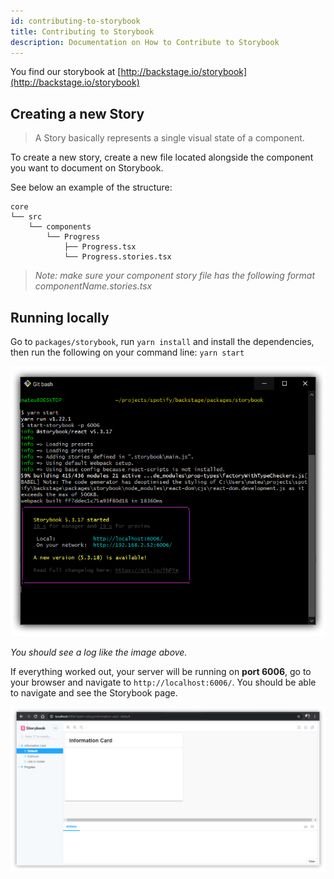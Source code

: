 ```yaml
---
id: contributing-to-storybook
title: Contributing to Storybook
description: Documentation on How to Contribute to Storybook
---
```


You find our storybook at
[http://backstage.io/storybook](http://backstage.io/storybook)

## Creating a new Story

> A Story basically represents a single visual state of a component.

To create a new story, create a new file located alongside the component you
want to document on Storybook.

See below an example of the structure:

```
core
└── src
    └── components
        └── Progress
            ├── Progress.tsx
            └── Progress.stories.tsx
```

> _Note: make sure your component story file has the following format
> componentName.stories.tsx_

## Running locally

Go to `packages/storybook`, run `yarn install` and install the dependencies,
then run the following on your command line: `yarn start`

![](../assets/dls/running-storybook.png)

_You should see a log like the image above._

If everything worked out, your server will be running on **port 6006**, go to
your browser and navigate to `http://localhost:6006/`. You should be able to
navigate and see the Storybook page.

![](../assets/dls/storybook-page.png)
